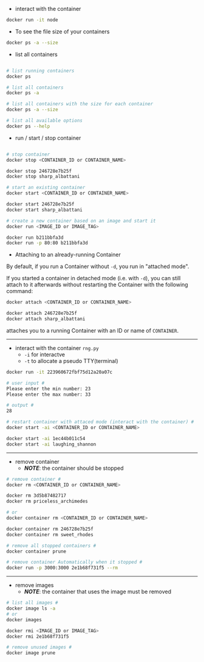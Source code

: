 - interact with the container

```bash
docker run -it node
```
- To see the file size of your containers

```bash
docker ps -a --size
```
- list all containers

```bash

# list running containers
docker ps

# list all containers
docker ps -a

# list all containers with the size for each container
docker ps -a --size

# list all available options
docker ps --help

```
- run / start / stop container

```bash

# stop container
docker stop <CONTAINER_ID or CONTAINER_NAME>

docker stop 246728e7b25f
docker stop sharp_albattani

# start an existing container
docker start <CONTAINER_ID or CONTAINER_NAME>

docker start 246728e7b25f
docker start sharp_albattani

# create a new container based on an image and start it
docker run <IMAGE_ID or IMAGE_TAG>

docker run b211bbfa3d
docker run -p 80:80 b211bbfa3d

```
- Attaching to an already-running Container

By default, if you run a Container without `-d`, you run in "attached mode".

If you started a container in detached mode (i.e. with `-d`), you can still attach to it afterwards without restarting the Container with the following command:

```bash
docker attach <CONTAINER_ID or CONTAINER_NAME>

docker attach 246728e7b25f
docker attach sharp_albattani
```
attaches you to a running Container with an ID or name of `CONTAINER`.

___

- interact with the container `rng.py`
  - `-i` for interactve
  - `-t` to allocate a pseudo TTY(terminal)

```bash
docker run -it 223960672fbf75d12a20a07c

# user input #
Please enter the min number: 23
Please enter the max number: 33

# output #
28

# restart container with attaced mode (interact with the container) #
docker start -ai <CONTAINER_ID or CONTAINER_NAME>

docker start -ai 1ec44b011c54
docker start -ai laughing_shannon
```
___

- remove container
  - ***NOTE***: the container should be stopped
  
```bash
# remove container #
docker rm <CONTAINER_ID or CONTAINER_NAME>

docker rm 3d5b87482717
docker rm priceless_archimedes

# or
docker container rm <CONTAINER_ID or CONTAINER_NAME>

docker container rm 246728e7b25f
docker container rm sweet_rhodes

# remove all stopped containers #
docker container prune

# remove container Automatically when it stopped #
docker run -p 3000:3000 2e1b68f731f5 --rm
```
___

- remove images
  - ***NOTE***: the container that uses the image must be removed

```bash
# list all images #
docker image ls -a
# or
docker images

docker rmi <IMAGE_ID or IMAGE_TAG>
docker rmi 2e1b68f731f5

# remove unused images #
docker image prune
```